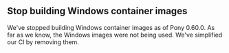 ## Stop building Windows container images

We've stopped building Windows container images as of Pony 0.60.0. As far as we know, the Windows images were not being used. We've simplified our CI by removing them.
